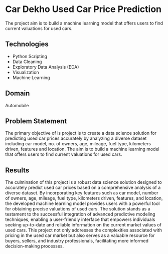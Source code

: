 # Car Dekho Used Car Price Prediction

The project aim is to build a machine learning model that offers users to find current valuations for used cars.

## Technologies

- Python Scripting
- Data Cleaning
- Exploratory Data Analysis (EDA)
- Visualization
- Machine Learning

## Domain

Automobile

## Problem Statement

The primary objective of is project is to create a data science solution for predicting used car prices accurately by analyzing a diverse dataset including car model, no. of owners, age, mileage, fuel type, kilometers driven, features and location.
The aim is to build a machine learning model that offers users to find current valuations for used cars.

## Results

The culmination of this project is a robust data science solution designed to accurately predict used car prices based on a comprehensive analysis of a diverse dataset.
By incorporating key features such as car model, number of owners, age, mileage, fuel type, kilometers driven, features, and location, the developed machine learning model provides users with a powerful tool for obtaining precise valuations of used cars.
The solution stands as a testament to the successful integration of advanced predictive modeling techniques, enabling a user-friendly interface that empowers individuals seeking up-to-date and reliable information on the current market values of used cars.
This project not only addresses the complexities associated with pricing in the used car market but also serves as a valuable resource for buyers, sellers, and industry professionals, facilitating more informed decision-making processes.
